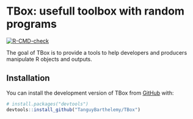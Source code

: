 
<!-- README.md is generated from README.Rmd. Please edit that file -->

# TBox: usefull toolbox with random programs

<!-- badges: start -->

[![R-CMD-check](https://github.com/TanguyBarthelemy/TBox/actions/workflows/R-CMD-check.yaml/badge.svg)](https://github.com/TanguyBarthelemy/TBox/actions/workflows/R-CMD-check.yaml)
<!-- badges: end -->

The goal of TBox is to provide a tools to help developers and producers
manipulate R objects and outputs.

## Installation

You can install the development version of TBox from
[GitHub](https://github.com/) with:

``` r
# install.packages("devtools")
devtools::install_github("TanguyBarthelemy/TBox")
```

